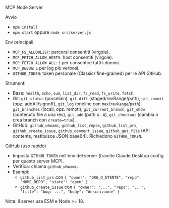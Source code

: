 MCP Node Server

Avvio
- `npm install`
- `npm start` oppure `node src/server.js`

Env principali
- `MCP_FS_ALLOWLIST`: percorsi consentiti (virgole).
- `MCP_FETCH_ALLOW_HOSTS`: host consentiti (virgole).
- `MCP_FETCH_ALLOW_ALL`: `1` per consentire tutti i domini.
- `MCP_DEBUG`: `1` per log più verbosi.
- `GITHUB_TOKEN`: token personale (Classic/ fine-grained) per le API GitHub.

Strumenti
- Base: `health`, `echo`, `sum`, `list_dir`, `fs_read`, `fs_write`, `fetch`.
- Git: `git_status` (porcelain), `git_diff` (staged/revRange/path), `git_commit` (opz. addAll/signoff),
  `git_log` (oneline con `max`/`revRange`/`path`), `git_branches` (locali, opz. remoti),
  `git_current_branch`, `git_show` (contenuto file a una rev), `git_add` (path o `-A`),
  `git_checkout` (cambia o crea branch con `create=true`).
- GitHub: `github_whoami`, `github_list_repos`, `github_list_prs`, `github_create_issue`,
  `github_comment_issue`, `github_get_file` (API contents, restituisce JSON base64). Richiedono `GITHUB_TOKEN`.

GitHub (uso rapido)
- Imposta `GITHUB_TOKEN` nell'env del server (tramite Claude Desktop config per questo server MCP).
- Verifica: chiama `github_whoami`.
- Esempi:
  - `github_list_prs` con `{ "owner": "ORG_O_UTENTE", "repo": "NOME_REPO", "state": "open" }`
  - `github_create_issue` con `{ "owner": "...", "repo": "...", "title": "bug: ...", "body": "descrizione" }`

Nota: il server usa ESM e Node >= 18.
